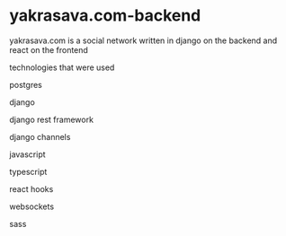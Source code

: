 ﻿# yakrasava.com-backend

yakrasava.com is a social network written in django on the backend and react on the frontend

technologies that were used

postgres

django

django rest framework

django channels

javascript

typescript

react hooks

websockets

sass
